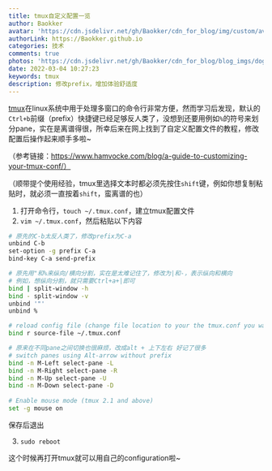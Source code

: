 ```yaml
---
title: tmux自定义配置一览
author: Baokker
avatar: 'https://cdn.jsdelivr.net/gh/Baokker/cdn_for_blog/img/custom/avatar.jpg'
authorLink: https://Baokker.github.io
categories: 技术
comments: true
photos: 'https://cdn.jsdelivr.net/gh/Baokker/cdn_for_blog/blog_imgs/dog-5146351_1920.jpg'
date: 2022-03-04 10:27:23
keywords: tmux
description: 修改prefix，增加体验舒适度
---
```





[tmux](https://phoenixnap.com/kb/tmux-tutorial-install-commands)在linux系统中用于处理多窗口的命令行非常方便，然而学习后发现，默认的`Ctrl+b`前缀（prefix）快捷键已经足够反人类了，没想到还要用例如`%`的符号来划分pane，实在是离谱得很，所幸后来在网上找到了自定义配置文件的教程，修改配置后操作起来顺手多啦~

（参考链接：https://www.hamvocke.com/blog/a-guide-to-customizing-your-tmux-conf/）

（顺带提个使用经验，tmux里选择文本时都必须先按住`shift`键，例如你想复制粘贴时，就必须一直按着`shift`，蛮离谱的也）

1. 打开命令行，`touch ~/.tmux.conf`，建立tmux配置文件
2. `vim ~/.tmux.conf`，然后粘贴以下内容

```bash
# 原先的C-b太反人类了，修改prefix为C-a
unbind C-b
set-option -g prefix C-a
bind-key C-a send-prefix

# 原先用"和%来纵向/横向分割，实在是太难记住了，修改为|和-，表示纵向和横向
# 例如，想纵向分割，就只需要Ctrl+a+|即可
bind | split-window -h
bind - split-window -v
unbind '"'
unbind %

# reload config file (change file location to your the tmux.conf you want to use)
bind r source-file ~/.tmux.conf

# 原来在不同pane之间切换也很麻烦，改成alt + 上下左右 好记了很多
# switch panes using Alt-arrow without prefix
bind -n M-Left select-pane -L
bind -n M-Right select-pane -R
bind -n M-Up select-pane -U                                                 
bind -n M-Down select-pane -D
 
# Enable mouse mode (tmux 2.1 and above)
set -g mouse on
```

保存后退出

3. `sudo reboot`

这个时候再打开tmux就可以用自己的configuration啦~
